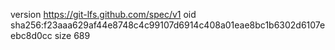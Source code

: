 version https://git-lfs.github.com/spec/v1
oid sha256:f23aaa629af44e8748c4c99107d6914c408a01eae8bc1b6302d6107eebc8d0cc
size 689
